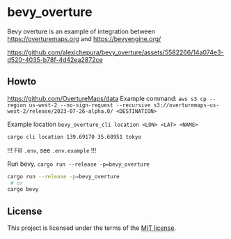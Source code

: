 # bevy_overture 
Bevy overture is an example of integration between <https://overturemaps.org> and <https://bevyengine.org/>



https://github.com/alexichepura/bevy_overture/assets/5582266/14a074e3-d520-4035-b78f-4d42ea2872ce

## Howto
https://github.com/OvertureMaps/data
Example command: `aws s3 cp --region us-west-2 --no-sign-request --recursive s3://overturemaps-us-west-2/release/2023-07-26-alpha.0/ <DESTINATION>`

Example location
`bevy_overture_cli location <LON> <LAT> <NAME>`
```sh
cargo cli location 139.69170 35.68951 tokyo
```

!!! Fill `.env`, see `.env.example` !!!

Run bevy. `cargo run --release -p=bevy_overture`
```sh
cargo run --release -p=bevy_overture
 # or
cargo bevy
```

## License

This project is licensed under the terms of the
[MIT license](/LICENSE-MIT).
